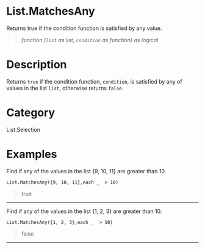﻿# List.MatchesAny
Returns true if the condition function is satisfied by any value.
> _function (<code>list</code> as list, <code>condition</code> as function) as logical_
# Description 
Returns <code>true</code> if the condition function, <code>condition</code>, is satisfied by any of values in the list <code>list</code>, otherwise returns <code>false</code>.
# Category 
List.Selection
# Examples 
Find if any of the values in the list {9, 10, 11} are greater than 10.
```
List.MatchesAny({9, 10, 11},each _  > 10) 
```
> true
***
Find if any of the values in the list {1, 2, 3} are greater than 10.
```
List.MatchesAny({1, 2, 3},each _  > 10) 
```
> false
***
